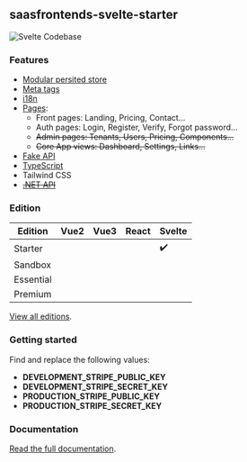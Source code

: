 ## saasfrontends-svelte-starter

![Svelte Codebase](https://yahooder.sirv.com/saasfrontends/meta/seo-svelte.png)

### Features

- [Modular persited store](https://saasfrontends.com/docs/store)
- [Meta tags](https://saasfrontends.com/docs/meta-tags)
- [i18n](https://saasfrontends.com/docs/i18n)
- [Pages](https://saasfrontends.com/docs/pages):
  - Front pages: Landing, Pricing, Contact...
  - Auth pages: Login, Register, Verify, Forgot password...
  - ~~Admin pages: Tenants, Users, Pricing, Components...~~
  - ~~Core App views: Dashboard, Settings, Links...~~
- [Fake API](https://saasfrontends.com/docs/fake-api)
- [TypeScript](https://saasfrontends.com/docs/typescript)
- Tailwind CSS
- [~~.NET API~~](https://saasfrontends.com/docs/net-core)

### Edition

| Edition   | Vue2 | Vue3 | React | Svelte |
| --------- | ---- | ---- | ----- | ------ |
| Starter   |      |      |       |    ✔️    |
| Sandbox   |      |      |       |        |
| Essential |      |      |       |        |
| Premium   |      |      |       |        |

[View all editions](https://saasfrontends.com/docs/editions).

### Getting started

Find and replace the following values:

- **DEVELOPMENT_STRIPE_PUBLIC_KEY**
- **DEVELOPMENT_STRIPE_SECRET_KEY**
- **PRODUCTION_STRIPE_PUBLIC_KEY**
- **PRODUCTION_STRIPE_SECRET_KEY**

### Documentation

[Read the full documentation](https://saasfrontends.com/docs/tutorial-run-the-app).
